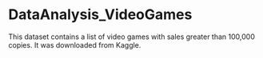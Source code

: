 # DataAnalysis_VideoGames
This dataset contains a list of video games with sales greater than 100,000 copies. It was downloaded from Kaggle.
